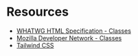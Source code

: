 # Resources

- [WHATWG HTML Specification - Classes](https://html.spec.whatwg.org/multipage/dom.html#global-attributes:classes-2)
- [Mozilla Developer Network - Classes](https://developer.mozilla.org/en-US/docs/Web/HTML/Global_attributes/class)
- [Tailwind CSS](https://tailwindcss.com/)
